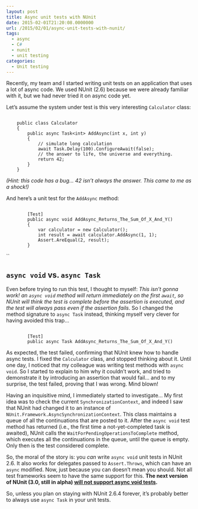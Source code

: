 ```yaml
---
layout: post
title: Async unit tests with NUnit
date: 2015-02-01T21:20:08.0000000
url: /2015/02/01/async-unit-tests-with-nunit/
tags:
  - async
  - C#
  - nunit
  - unit testing
categories:
  - Unit testing
---
```



Recently, my team and I started writing unit tests on an application that uses a lot of async code. We used NUnit (2.6) because we were already familiar with it, but we had never tried it on async code yet.

Let’s assume the system under test is this very interesting `Calculator` class:

```

    public class Calculator
    {
        public async Task<int> AddAsync(int x, int y)
        {
            // simulate long calculation
            await Task.Delay(100).ConfigureAwait(false);
            // the answer to life, the universe and everything.
            return 42;
        }
    }
```

*(Hint: this code has a bug… 42 isn’t always the answer. This came to me as a shock!)*

And here’s a unit test for the `AddAsync` method:



```

        [Test]
        public async void AddAsync_Returns_The_Sum_Of_X_And_Y()
        {
            var calculator = new Calculator();
            int result = await calculator.AddAsync(1, 1);
            Assert.AreEqual(2, result);
        }
```
``
## `async void` vs. `async Task`

Even before trying to run this test, I thought to myself: *This isn’t gonna work! an `async void` method will return immediately on the first `await`, so NUnit will think the test is complete before the assertion is executed, and the test will always pass even if the assertion fails*. So I changed the method signature to `async Task` instead, thinking myself very clever for having avoided this trap…

```

        [Test]
        public async Task AddAsync_Returns_The_Sum_Of_X_And_Y()
```

As expected, the test failed, confirming that NUnit knew how to handle async tests. I fixed the `Calculator` class, and stopped thinking about it. Until one day, I noticed that my colleague was writing test methods with `async void`. So I started to explain to him why it couldn’t work, and tried to demonstrate it by introducing an assertion that would fail… and to my surprise, the test failed, proving that I was wrong. Mind blown!

Having an inquisitive mind, I immediately started to investigate… My first idea was to check the current `SynchronizationContext`, and indeed I saw that NUnit had changed it to an instance of `NUnit.Framework.AsyncSynchronizationContext`. This class maintains a queue of all the continuations that are posted to it. After the `async void` test method has returned (i.e., the first time a not-yet-completed task is awaited), NUnit calls the `WaitForPendingOperationsToComplete` method, which executes all the continuations in the queue, until the queue is empty. Only then is the test considered complete.

So, the moral of the story is: you *can* write `async void` unit tests in NUnit 2.6. It also works for delegates passed to `Assert.Throws`, which can have an `async` modified. Now, just because you can doesn’t mean you should. Not all test frameworks seem to have the same support for this. **The next version of NUnit (3.0, still in alpha) [will not support async void tests](https://github.com/nunit/nunit/blob/d922adae5cd30ad5544ee693f6ae6177722e3569/src/NUnitFramework/framework/Internal/AsyncInvocationRegion.cs#L76).**

So, unless you plan on staying with NUnit 2.6.4 forever, it’s probably better to always use `async Task` in your unit tests.

